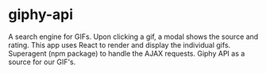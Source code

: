 # giphy-api

A search engine for GIFs. Upon clicking a gif, a modal shows the source and rating. 
This app uses React to render and display the individual gifs. Superagent (npm package) to handle the AJAX requests. Giphy API as a source for our GIF's.
